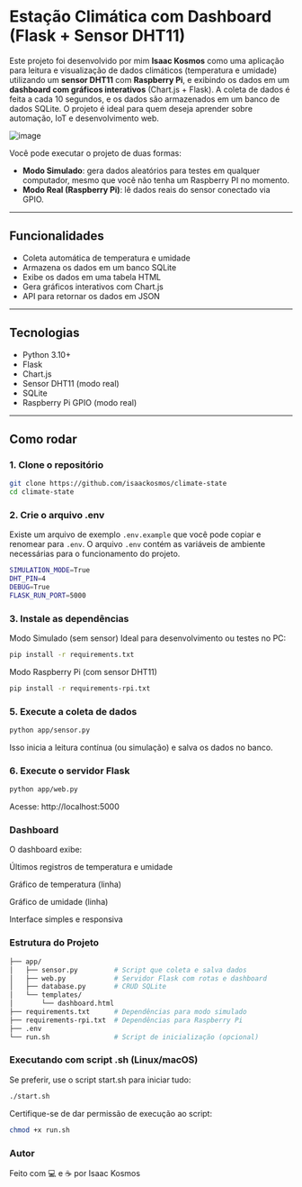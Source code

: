 # Estação Climática com Dashboard (Flask + Sensor DHT11)

Este projeto foi desenvolvido por mim **Isaac Kosmos** como uma aplicação para leitura e visualização de dados climáticos (temperatura e umidade) utilizando um **sensor DHT11** com **Raspberry Pi**, e exibindo os dados em um **dashboard com gráficos interativos** (Chart.js + Flask).
A coleta de dados é feita a cada 10 segundos, e os dados são armazenados em um banco de dados SQLite. O projeto é ideal para quem deseja aprender sobre automação, IoT e desenvolvimento web.

![image](https://github.com/user-attachments/assets/e725ccf6-0e2f-4bb8-bcb2-10b39f447e9f)

Você pode executar o projeto de duas formas:
- **Modo Simulado**: gera dados aleatórios para testes em qualquer computador, mesmo que você não tenha um Raspberry PI no momento.
- **Modo Real (Raspberry Pi)**: lê dados reais do sensor conectado via GPIO.

---

## Funcionalidades

- Coleta automática de temperatura e umidade
- Armazena os dados em um banco SQLite
- Exibe os dados em uma tabela HTML
- Gera gráficos interativos com Chart.js
- API para retornar os dados em JSON

---

## Tecnologias

- Python 3.10+
- Flask
- Chart.js
- Sensor DHT11 (modo real)
- SQLite
- Raspberry Pi GPIO (modo real)

---

## Como rodar

### 1. Clone o repositório

```bash
git clone https://github.com/isaackosmos/climate-state
cd climate-state
```
### 2. Crie o arquivo .env
Existe um arquivo de exemplo `.env.example` que você pode copiar e renomear para `.env`. O arquivo `.env` contém as variáveis de ambiente necessárias para o funcionamento do projeto.
```bash
SIMULATION_MODE=True
DHT_PIN=4
DEBUG=True
FLASK_RUN_PORT=5000
```
### 3. Instale as dependências

 Modo Simulado (sem sensor)
Ideal para desenvolvimento ou testes no PC:
```bash
pip install -r requirements.txt
```
 Modo Raspberry Pi (com sensor DHT11)
```bash
pip install -r requirements-rpi.txt
```
### 5. Execute a coleta de dados
```bash
python app/sensor.py
```
Isso inicia a leitura contínua (ou simulação) e salva os dados no banco.


### 6. Execute o servidor Flask
```bash
python app/web.py
```
Acesse: http://localhost:5000

### Dashboard
O dashboard exibe:

Últimos registros de temperatura e umidade

Gráfico de temperatura (linha)

Gráfico de umidade (linha)

Interface simples e responsiva

### Estrutura do Projeto
```bash
├── app/
│   ├── sensor.py         # Script que coleta e salva dados
│   ├── web.py            # Servidor Flask com rotas e dashboard
│   ├── database.py       # CRUD SQLite
│   └── templates/
│       └── dashboard.html
├── requirements.txt      # Dependências para modo simulado
├── requirements-rpi.txt  # Dependências para Raspberry Pi
├── .env
└── run.sh                # Script de inicialização (opcional)
```
### Executando com script .sh (Linux/macOS)
Se preferir, use o script start.sh para iniciar tudo:

```bash
./start.sh
```
Certifique-se de dar permissão de execução ao script:

```bash
chmod +x run.sh
```
### Autor
Feito com 💻 e ☕ por Isaac Kosmos


